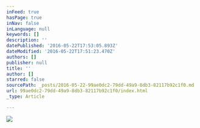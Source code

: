 ```yaml
---
inFeed: true
hasPage: true
inNav: false
inLanguage: null
keywords: []
description: ''
datePublished: '2016-05-22T17:53:05.893Z'
dateModified: '2016-05-22T17:51:23.470Z'
authors: []
publisher: null
title: ''
author: []
starred: false
sourcePath: _posts/2016-05-22-99ae0dc2-79dd-49a9-8db3-82117b92c1f0.md
url: 99ae0dc2-79dd-49a9-8db3-82117b92c1f0/index.html
_type: Article

---
```

![](https://the-grid-user-content.s3-us-west-2.amazonaws.com/764d44b2-ae6c-43b7-a9c8-da6aad7a5283.png)